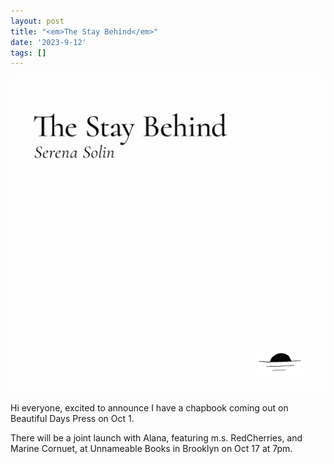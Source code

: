 ```yaml
---
layout: post
title: "<em>The Stay Behind</em>"
date: '2023-9-12'
tags: []
---
```


![chap](/assets/chap.png)

Hi everyone, excited to announce I have a chapbook coming out on Beautiful Days Press on Oct 1. 

There will be a joint launch with Alana, featuring m.s. RedCherries, and Marine Cornuet, at Unnameable Books in Brooklyn on Oct 17 at 7pm. 